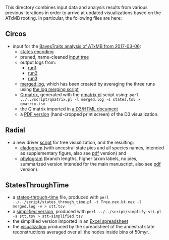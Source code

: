 This directory combines input data and analysis results from various previous iterations
in order to arrive at updated visualizations based on the ATxMB rooting. In particular,
the following files are here:

## Circos

* input for the [BayesTraits analysis of ATxMB from 2017-03-06](../2017-03-06/ATxMB): 
  - [states encoding](../2017-03-06/ATxMB/states.tsv) 
  - pruned, name-cleaned [input tree](../2017-03-06/ATxMB/Tree.nex.bt.nex)
  - output logs from: 
  	- [run1](../2017-03-06/ATxMB/run1/HostFungusAssociations.txt.unconstrained.log.gz) 
  	- [run2](../2017-03-06/ATxMB/run2/HostFungusAssociations.txt.unconstrained.log.gz)
  	- [run3](../2017-03-06/ATxMB/run3/HostFungusAssociations.txt.unconstrained.log.gz) 
  - [merged log](merged.log), which has been created by averaging the three runs using
    [the log merging script](../../script/logmerge.pl)
  - [Q matrix](qmatrix.tsv), generated with the [qmatrix.pl](../../script/qmatrix.pl)
    script using: `perl ../../script/qmatrix.pl -l merged.log -s states.tsv > qmatrix.tsv`
  - the Q matrix imported in [a D3/HTML document](d3.html) 
  - a [PDF version](d3.pdf) (hand-cropped print screen) of the D3 visualization.

## Radial 

* a new driver [script](draw.sh) for tree visualization, and the resulting:
  - [cladogram](Tree.nex.bt.nex.supp.svg) (with ancestral state pies and all species names,
    intended as supplementary figure, also see [pdf](Tree.nex.bt.nex.supp.pdf) version) and 
  - [phylogram](Tree.nex.bt.nex.ms.svg) (branch lengths, higher taxon labels, no pies,
    summarized version intended for the main manuscript, also see 
    [pdf](Tree.nex.bt.nex.ms.pdf) version).

## StatesThroughTime

* a [states-through-time](stt.tsv) file, produced with 
  `perl ../../script/states_through_time.pl -t Tree.nex.bt.nex -l merged.log -v > stt.tsv`
* a [simplified version](stt-simplified.tsv), produced with
  `perl ../../script/simplify-stt.pl -s stt.tsv > stt-simplified.tsv`
* the simplified version imported in an [Excel spreadsheet](StatesThroughTime-bin50.xlsx) 
* the [visualization](StatesThroughTime-bin50.pdf) produced by the spreadsheet of the 
  ancestral state reconstructions averaged over all the nodes inside bins of 50myr.
